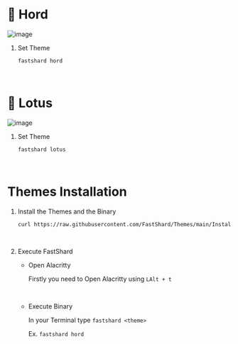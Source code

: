 # 🍁 Hord

![image](https://user-images.githubusercontent.com/117211251/204068505-ee1de7d1-0b0e-4cc4-ad58-4f2e172320dc.png)

1. Set Theme

    ```bash
    fastshard hord
    ```
<br />

# 🌼 Lotus

![image](https://media.discordapp.net/attachments/1041482607059288136/1046554904426205366/image.png)

1. Set Theme

    ```bash
    fastshard lotus
    ```
<br />

# Themes Installation

1. Install the Themes and the Binary

    ```bash
    curl https://raw.githubusercontent.com/FastShard/Themes/main/Installer/install.sh | sh
    ```
<br />

2. Execute FastShard
  
    * Open Alacritty
   
      Firstly you need to Open Alacritty using `LAlt + t`
      
      <br />
      
    * Execute Binary
      
      In your Terminal type `fastshard <theme>`
      
      Ex. `fastshard hord`
